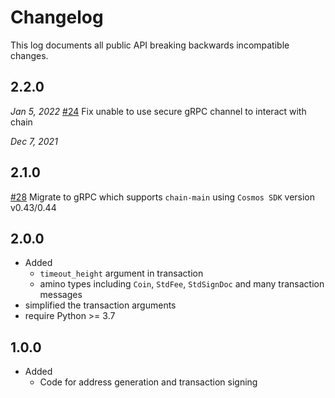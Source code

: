 # Changelog

This log documents all public API breaking backwards incompatible changes.

## 2.2.0

*Jan 5, 2022*
[#24](https://github.com/crypto-org-chain/chainlibpy/pull/24) Fix unable to use secure gRPC channel to interact with chain

*Dec 7, 2021*

## 2.1.0

[#28](https://github.com/crypto-org-chain/chainlibpy/pull/21) Migrate to gRPC which supports `chain-main` using `Cosmos SDK` version v0.43/0.44

## 2.0.0

- Added
  - `timeout_height` argument in transaction
  - amino types including `Coin`, `StdFee`, `StdSignDoc` and many transaction messages
- simplified the transaction arguments
- require Python >= 3.7

## 1.0.0

- Added
  - Code for address generation and transaction signing
